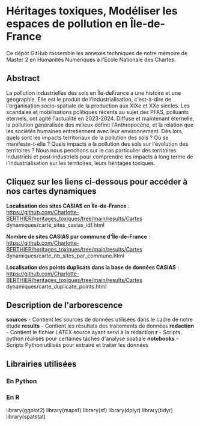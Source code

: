 # Héritages toxiques, Modéliser les espaces de pollution en Île-de-France

Ce dépôt GitHub rassemble les annexes techniques de notre mémoire de Master 2 en Humanités Numériques à l'Ecole Nationale des Chartes.

## Abstract

La pollution industrielles des sols en Île-deFrance a une histoire et une géographie. Elle est le produit de l'industrialisation, c'est-à-dire de l'organisation socio-spatiale de la production aux XIXe et XXe siècles. Les scandales et mobilisations politiques récents au sujet des PFAS, polluants éternels, ont agité l'actualité en 2023-2024. Diffuse et maintenant éternelle, la pollution généralisée des milieux définit l'Anthropocène, et la relation que les sociétés humaines entretiennent avec leur environnement.  Dès lors, quels sont les impacts territoriaux de la pollution des sols ? Où se manifeste-t-elle ? Quels impacts a la pollution des sols sur l'évolution des territoires ? Nous nous penchons sur le cas particulier des territoires industriels et post-industriels pour comprendre les impacts à long terme de l'industrialisation sur les territoires, leurs héritages toxiques.  

## Cliquez sur les liens ci-dessous pour accéder à nos cartes dynamiques

**Localisation des sites CASIAS en Île-de-France** : https://github.com/Charlotte-BERTHIER/heritages_toxiques/tree/main/results/Cartes dynamiques/carte_sites_casias_idf.html

**Nombre de sites CASIAS par commune d'Île-de-France** : https://github.com/Charlotte-BERTHIER/heritages_toxiques/tree/main/results/Cartes dynamiques/carte_nb_sites_par_commune.html

**Localisation des points duplicats dans la base de données CASIAS** : https://github.com/Charlotte-BERTHIER/heritages_toxiques/tree/main/results/Cartes dynamiques/carte_duplicate_points.html

## Description de l'arborescence 
**sources** - Contient les sources de données utilisées dans le cadre de notre étude
**results** - Contient les résultats des traitements de données
**redaction** - Contient le fichier LATEX source ayant servi à la rédaction
**r** - Scripts python réalisés pour certaines tâches d'analyse spatiale
**notebooks** - Scripts Python utilisés pour extraire et traiter les données

## Librairies utilisées 
### En Python

### En R 

library(ggplot2)
library(mapsf)
library(sf)
library(dplyr)
library(tidyr)
library(spatstat)

## 
